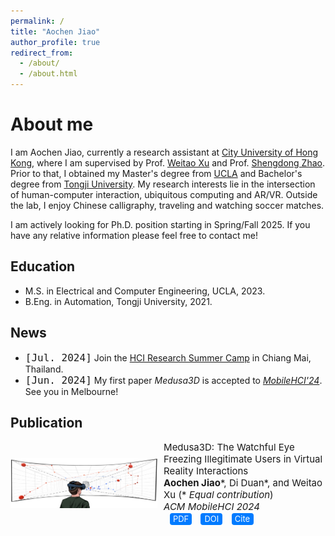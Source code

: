```yaml
---
permalink: /
title: "Aochen Jiao"
author_profile: true
redirect_from: 
  - /about/
  - /about.html
---
```

About me
======
I am Aochen Jiao, currently a research assistant at [City University of Hong Kong](https://www.cityu.edu.hk/), where I am supervised by Prof. [Weitao Xu](https://weitaoxu.com) and Prof. [Shengdong Zhao](https://shengdongzhao.com). Prior to that, I obtained my Master's degree from [UCLA](https://www.ucla.edu/) and Bachelor's degree from [Tongji University](https://en.tongji.edu.cn/p/#/). My research interests lie in the intersection of human-computer interaction, ubiquitous computing and AR/VR. Outside the lab, I enjoy Chinese calligraphy, traveling and watching soccer matches.

I am actively looking for Ph.D. position starting in Spring/Fall 2025. If you have any relative information please feel free to contact me!

Education
------
* M.S. in Electrical and Computer Engineering, UCLA, 2023.
* B.Eng. in Automation, Tongji University, 2021.

News
------
* <span class="inline-code">[Jul. 2024]</span> Join the [HCI Research Summer Camp](https://shengdongzhao.com/2024/05/01/chiangmai-camp-2024.html) in Chiang Mai, Thailand.
* <span class="inline-code">[Jun. 2024]</span> My first paper <i>Medusa3D</i> is accepted to [<i>MobileHCI'24</i>](https://mobilehci.acm.org/2024/). See you in Melbourne!

<!--
<style>
  ul {
      margin-top: 0;
      padding-top: 0;
      margin-bottom: 0;
      padding-bottom: 0;
    }
  .scrolling-div {
    margin-bottom: 0;
  }
</style>
<div class="scrolling-div" style="padding: 0; height: 30px; overflow-y: scroll; width: 100%; scrollbar-width: none; -ms-overflow-style: none; margin-top: 0;">
  <ul>
    <li><b>[Jun. 2024]</b> My first paper <i>Medusa3D</i> is accepted by <i>[MobileHCI'24](https://mobilehci.acm.org/2024/)</i>.</li>
  </ul>
</div>
-->

Publication
------
<div class="container">
  <img src="../files/Medusa3D_teaser.PNG" alt="teaser" class="image">
  <div class="content">
    <p class="info">
      Medusa3D: The Watchful Eye Freezing Illegitimate Users in Virtual Reality Interactions<br>
      <strong>Aochen Jiao</strong>*, Di Duan*, and Weitao Xu <span class="nowrap">(* <i>Equal contribution</i>)</span><br>
      <i>ACM MobileHCI 2024</i> <span class="nowrap"><a href="../files/Medusa3D.pdf" class="button">PDF</a> <a href="https://doi.org/10.1145/3676515" class="button">DOI</a> <a href="#" class="button">Cite</a></span>
    </p>
  </div>
</div>

<style>
  .inline-code {
      background: none;
      font-size: 16px; 
      font-family: monospace;
    }
  
  .container {
    display: flex;
    align-items: center;
    flex-wrap: wrap;
  }

  .image {
    width: 235px;
    height: 80px;
    margin-right: 2%;
  }

  .content {
    flex: 1;
  }

  .info {
    font-size: 15px;
    margin: 0;
  }

  .nowrap {
    white-space: nowrap; 
    display: inline-block;
  }

  .button {
    display: inline-block;
    margin-left: 10px;
    font-size: 13px;
    color: white;
    background-color: #007BFF;
    text-decoration: none;
    border-radius: 4px;
    width: 35px;
    height: 19px;
    text-align: center;
    line-height: 19px;
  }

  .button:hover {
    background-color: #0056b3;
  }

  .button:link, .button:visited, .button:hover, .button:active {
    text-decoration: none; 
  }

  @media (max-width: 600px) {
    .container {
      display: block;
      text-align: left;
    }
    .image {
      display: block;
      margin: 0 auto 10px auto;
    }
    .content {
      width: 100%;
      text-align: left;
    }
    .info {
      text-align: left;
      margin: 0;
    }
    .nowrap {
      white-space: nowrap;
      display: inline-block;
    }
  }
</style>



<!--This is the front page of a website that is powered by the [Academic Pages template](https://github.com/academicpages/academicpages.github.io) and hosted on GitHub pages. [GitHub pages](https://pages.github.com) is a free service in which websites are built and hosted from code and data stored in a GitHub repository, automatically updating when a new commit is made to the respository. This template was forked from the [Minimal Mistakes Jekyll Theme](https://mmistakes.github.io/minimal-mistakes/) created by Michael Rose, and then extended to support the kinds of content that academics have: publications, talks, teaching, a portfolio, blog posts, and a dynamically-generated CV. You can fork [this repository](https://github.com/academicpages/academicpages.github.io) right now, modify the configuration and markdown files, add your own PDFs and other content, and have your own site for free, with no ads! An older version of this template powers my own personal website at [stuartgeiger.com](http://stuartgeiger.com), which uses [this Github repository](https://github.com/staeiou/staeiou.github.io).-->

<!--A data-driven personal website
======
Like many other Jekyll-based GitHub Pages templates, Academic Pages makes you separate the website's content from its form. The content & metadata of your website are in structured markdown files, while various other files constitute the theme, specifying how to transform that content & metadata into HTML pages. You keep these various markdown (.md), YAML (.yml), HTML, and CSS files in a public GitHub repository. Each time you commit and push an update to the repository, the [GitHub pages](https://pages.github.com/) service creates static HTML pages based on these files, which are hosted on GitHub's servers free of charge.

Many of the features of dynamic content management systems (like Wordpress) can be achieved in this fashion, using a fraction of the computational resources and with far less vulnerability to hacking and DDoSing. You can also modify the theme to your heart's content without touching the content of your site. If you get to a point where you've broken something in Jekyll/HTML/CSS beyond repair, your markdown files describing your talks, publications, etc. are safe. You can rollback the changes or even delete the repository and start over -- just be sure to save the markdown files! Finally, you can also write scripts that process the structured data on the site, such as [this one](https://github.com/academicpages/academicpages.github.io/blob/master/talkmap.ipynb) that analyzes metadata in pages about talks to display [a map of every location you've given a talk](https://academicpages.github.io/talkmap.html).-->

<!--Getting started
======
1. Register a GitHub account if you don't have one and confirm your e-mail (required!)
1. Fork [this repository](https://github.com/academicpages/academicpages.github.io) by clicking the "fork" button in the top right. 
1. Go to the repository's settings (rightmost item in the tabs that start with "Code", should be below "Unwatch"). Rename the repository "[your GitHub username].github.io", which will also be your website's URL.
1. Set site-wide configuration and create content & metadata (see below -- also see [this set of diffs](http://archive.is/3TPas) showing what files were changed to set up [an example site](https://getorg-testacct.github.io) for a user with the username "getorg-testacct")
1. Upload any files (like PDFs, .zip files, etc.) to the files/ directory. They will appear at https://[your GitHub username].github.io/files/example.pdf.  
1. Check status by going to the repository settings, in the "GitHub pages" section-->


<!--For site content, there is one markdown file for each type of content, which are stored in directories like _publications, _talks, _posts, _teaching, or _pages. For example, each talk is a markdown file in the [_talks directory](https://github.com/academicpages/academicpages.github.io/tree/master/_talks). At the top of each markdown file is structured data in YAML about the talk, which the theme will parse to do lots of cool stuff. The same structured data about a talk is used to generate the list of talks on the [Talks page](https://academicpages.github.io/talks), each [individual page](https://academicpages.github.io/talks/2012-03-01-talk-1) for specific talks, the talks section for the [CV page](https://academicpages.github.io/cv), and the [map of places you've given a talk](https://academicpages.github.io/talkmap.html) (if you run this [python file](https://github.com/academicpages/academicpages.github.io/blob/master/talkmap.py) or [Jupyter notebook](https://github.com/academicpages/academicpages.github.io/blob/master/talkmap.ipynb), which creates the HTML for the map based on the contents of the _talks directory).-->

<!--**Markdown generator**

I have also created [a set of Jupyter notebooks](https://github.com/academicpages/academicpages.github.io/tree/master/markdown_generator
) that converts a CSV containing structured data about talks or presentations into individual markdown files that will be properly formatted for the Academic Pages template. The sample CSVs in that directory are the ones I used to create my own personal website at stuartgeiger.com. My usual workflow is that I keep a spreadsheet of my publications and talks, then run the code in these notebooks to generate the markdown files, then commit and push them to the GitHub repository.-->

<!--How to edit your site's GitHub repository
------
Many people use a git client to create files on their local computer and then push them to GitHub's servers. If you are not familiar with git, you can directly edit these configuration and markdown files directly in the github.com interface. Navigate to a file (like [this one](https://github.com/academicpages/academicpages.github.io/blob/master/_talks/2012-03-01-talk-1.md) and click the pencil icon in the top right of the content preview (to the right of the "Raw | Blame | History" buttons). You can delete a file by clicking the trashcan icon to the right of the pencil icon. You can also create new files or upload files by navigating to a directory and clicking the "Create new file" or "Upload files" buttons. 

Example: editing a markdown file for a talk
![Editing a markdown file for a talk](/images/editing-talk.png)

For more info
------
More info about configuring Academic Pages can be found in [the guide](https://academicpages.github.io/markdown/). The [guides for the Minimal Mistakes theme](https://mmistakes.github.io/minimal-mistakes/docs/configuration/) (which this theme was forked from) might also be helpful.-->

